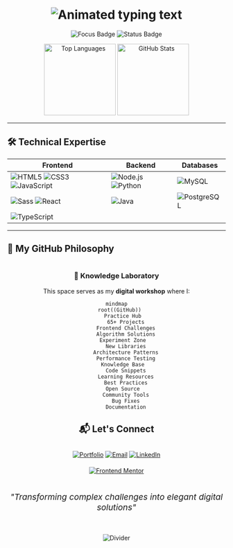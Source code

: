 <h1 align="center">
  <img src="https://readme-typing-svg.demolab.com?font=Fira+Code&size=30&duration=2800&pause=1000&color=38A3A5&center=true&vCenter=true&width=800&lines=Full+Stack+Developer;Digital+Solutions+Partner;Clean+Code+Advocate" alt="Animated typing text" />
</h1>

<p align="center">
  <img src="https://img.shields.io/badge/Focus-Web%20Development-38A3A5?style=flat&logo=github" alt="Focus Badge">
  <img src="https://img.shields.io/badge/Status-Available%20for%20Projects-38A3A5?style=flat" alt="Status Badge">
</p>

<div align="center">
  <img src="https://github-readme-stats.vercel.app/api/top-langs/?username=3eze3&layout=compact&theme=transparent&hide_border=true&title_color=38A3A5&text_color=333" alt="Top Languages" height="165">
  <img src="https://github-readme-stats.vercel.app/api?username=3eze3&show_icons=true&theme=transparent&hide_border=true&title_color=38A3A5&text_color=333&icon_color=38A3A5&hide=issues" alt="GitHub Stats" height="165">
</div>

---

## 🛠️ Technical Expertise

<div align="center">
  
| **Frontend** | **Backend** | **Databases** |
|--------------|-------------|---------------|
| <img src="https://img.shields.io/badge/HTML5-E34F26?style=for-the-badge&logo=html5&logoColor=white" alt="HTML5"> <img src="https://img.shields.io/badge/CSS3-1572B6?style=for-the-badge&logo=css3&logoColor=white" alt="CSS3"> <img src="https://img.shields.io/badge/JavaScript-F7DF1E?style=for-the-badge&logo=javascript&logoColor=black" alt="JavaScript"> | <img src="https://img.shields.io/badge/Node.js-339933?style=for-the-badge&logo=nodedotjs&logoColor=white" alt="Node.js"> <img src="https://img.shields.io/badge/Python-3776AB?style=for-the-badge&logo=python&logoColor=white" alt="Python"> | <img src="https://img.shields.io/badge/MySQL-4479A1?style=for-the-badge&logo=mysql&logoColor=white" alt="MySQL"> |
| <img src="https://img.shields.io/badge/Sass-CC6699?style=for-the-badge&logo=sass&logoColor=white" alt="Sass"> <img src="https://img.shields.io/badge/React-61DAFB?style=for-the-badge&logo=react&logoColor=black" alt="React"> | <img src="https://img.shields.io/badge/Java-007396?style=for-the-badge&logo=openjdk&logoColor=white" alt="Java"> | <img src="https://img.shields.io/badge/PostgreSQL-4169E1?style=for-the-badge&logo=postgresql&logoColor=white" alt="PostgreSQL"> |
| <img src="https://img.shields.io/badge/TypeScript-3178C6?style=for-the-badge&logo=typescript&logoColor=white" alt="TypeScript"> |  |  |

</div>

---

## 🌱 My GitHub Philosophy

<div align="center" style="margin: 40px 0">
  
### 🧠 Knowledge Laboratory
This space serves as my **digital workshop** where I:

```mermaid
mindmap
  root((GitHub))
    Practice Hub
      65+ Projects
      Frontend Challenges
      Algorithm Solutions
    Experiment Zone
      New Libraries
      Architecture Patterns
      Performance Testing
    Knowledge Base
      Code Snippets
      Learning Resources
      Best Practices
    Open Source
      Community Tools
      Bug Fixes
      Documentation
```

## 📬 Let's Connect

<div align="center" style="margin-top: 30px">

[![Portfolio](https://custom-icon-badges.demolab.com/badge/View_Portfolio-38A3A5?style=for-the-badge&logo=link.svg&logoColor=white)](https://yourportfolio.com)
[![Email](https://custom-icon-badges.demolab.com/badge/Send_Email-D14836?style=for-the-badge&logo=mail.svg&logoColor=white)](mailto:professional@contact.com)
[![LinkedIn](https://custom-icon-badges.demolab.com/badge/Connect_LinkedIn-0077B5?style=for-the-badge&logo=linkedin.svg&logoColor=white)](https://linkedin.com/in/yourprofile)

</div>

<div align="center" style="margin-top: 20px">
  
[![Frontend Mentor](https://custom-icon-badges.demolab.com/badge/Frontend_Mentor-38A3A5?style=for-the-badge&logo=frontendmentor.svg&logoColor=white)](https://www.frontendmentor.io/profile/yourprofile)

</div>

<p align="center" style="margin-top: 40px; font-size: 1.2rem">
  <em>"Transforming complex challenges into elegant digital solutions"</em>
</p>

<div align="center" style="margin-top: 50px">
  
![Divider](https://raw.githubusercontent.com/andreasbm/readme/master/assets/lines/colored.png)

</div>
